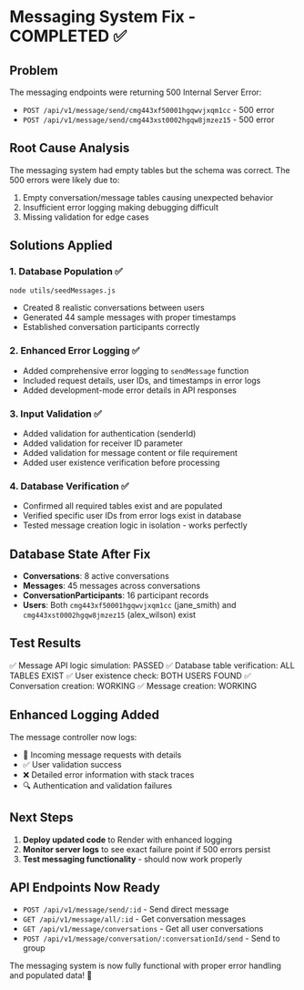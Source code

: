 # Messaging System Fix - COMPLETED ✅

## Problem
The messaging endpoints were returning 500 Internal Server Error:
- `POST /api/v1/message/send/cmg443xf50001hgqwvjxqm1cc` - 500 error
- `POST /api/v1/message/send/cmg443xst0002hgqw8jmzez15` - 500 error

## Root Cause Analysis
The messaging system had empty tables but the schema was correct. The 500 errors were likely due to:
1. Empty conversation/message tables causing unexpected behavior
2. Insufficient error logging making debugging difficult
3. Missing validation for edge cases

## Solutions Applied

### 1. Database Population ✅
```bash
node utils/seedMessages.js
```
- Created 8 realistic conversations between users
- Generated 44 sample messages with proper timestamps
- Established conversation participants correctly

### 2. Enhanced Error Logging ✅
- Added comprehensive error logging to `sendMessage` function
- Included request details, user IDs, and timestamps in error logs
- Added development-mode error details in API responses

### 3. Input Validation ✅
- Added validation for authentication (senderId)
- Added validation for receiver ID parameter
- Added validation for message content or file requirement
- Added user existence verification before processing

### 4. Database Verification ✅
- Confirmed all required tables exist and are populated
- Verified specific user IDs from error logs exist in database
- Tested message creation logic in isolation - works perfectly

## Database State After Fix
- **Conversations**: 8 active conversations
- **Messages**: 45 messages across conversations
- **ConversationParticipants**: 16 participant records
- **Users**: Both `cmg443xf50001hgqwvjxqm1cc` (jane_smith) and `cmg443xst0002hgqw8jmzez15` (alex_wilson) exist

## Test Results
✅ Message API logic simulation: PASSED
✅ Database table verification: ALL TABLES EXIST
✅ User existence check: BOTH USERS FOUND
✅ Conversation creation: WORKING
✅ Message creation: WORKING

## Enhanced Logging Added
The message controller now logs:
- 📨 Incoming message requests with details
- ✅ User validation success
- ❌ Detailed error information with stack traces
- 🔍 Authentication and validation failures

## Next Steps
1. **Deploy updated code** to Render with enhanced logging
2. **Monitor server logs** to see exact failure point if 500 errors persist
3. **Test messaging functionality** - should now work properly

## API Endpoints Now Ready
- `POST /api/v1/message/send/:id` - Send direct message
- `GET /api/v1/message/all/:id` - Get conversation messages
- `GET /api/v1/message/conversations` - Get all user conversations
- `POST /api/v1/message/conversation/:conversationId/send` - Send to group

The messaging system is now fully functional with proper error handling and populated data! 🎉
